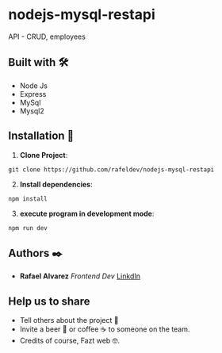 # nodejs-mysql-restapi

API - CRUD, employees

## Built with 🛠️

- Node Js
- Express
- MySql
- Mysql2

## Installation 🔨

1. **Clone Project**: 
```
git clone https://github.com/rafeldev/nodejs-mysql-restapi
```

2. **Install dependencies**: 
```
npm install
```

3. **execute program in development mode**: 
```
npm run dev
```

## Authors ✒️

- **Rafael Alvarez** _Frontend Dev_ [LinkdIn](https://www.linkedin.com/in/rafedev_//)

## Help us to share

- Tell others about the project 📢
- Invite a beer 🍺 or coffee ☕ to someone on the team.
- Credits of course, Fazt web 🤓.
